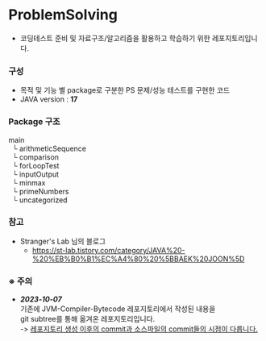 # ProblemSolving
- 코딩테스트 준비 및 자료구조/알고리즘을 활용하고 학습하기 위한 레포지토리입니다.

### 구성

- 목적 및 기능 별 package로 구분한 PS 문제/성능 테스트를 구현한 코드
- JAVA version : **17**

### Package 구조

main  
&nbsp;&nbsp;└ arithmeticSequence  
&nbsp;&nbsp;└ comparison  
&nbsp;&nbsp;└ forLoopTest  
&nbsp;&nbsp;└ inputOutput  
&nbsp;&nbsp;└ minmax  
&nbsp;&nbsp;└ primeNumbers  
&nbsp;&nbsp;└ uncategorized  

### 참고
* Stranger's Lab 님의 블로그
    * https://st-lab.tistory.com/category/JAVA%20-%20%EB%B0%B1%EC%A4%80%20%5BBAEK%20JOON%5D

### **※ 주의**
* ***2023-10-07***</br> 기존에 JVM-Compiler-Bytecode 레포지토리에서 작성된 내용을 </br>
  git subtree를 통해 옮겨온 레포지토리입니다.
  </br>
  ->  <U>레포지토리 생성 이후의 commit과 소스파일의 commit들의 시점이 다릅니다.</U>